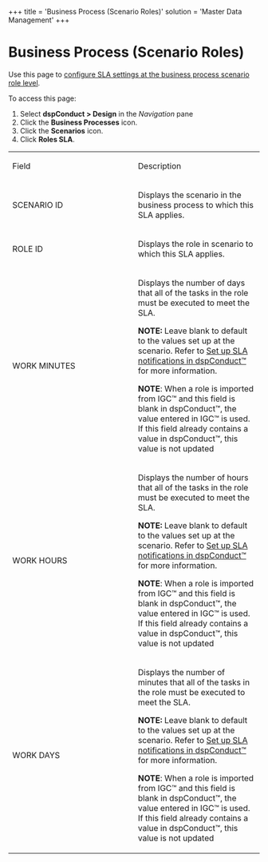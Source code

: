 +++
title = 'Business Process (Scenario Roles)'
solution = 'Master Data Management'
+++

# Business Process (Scenario Roles)

<div class="use">

Use this page to [configure SLA settings at the business process
scenario role
level](../Config/Configure_SLA_Settings_at_the_BPSR_Level).

</div>

To access this page:

1.  Select <span style="font-weight: bold;">dspConduct \>
    </span>**Design** in the *Navigation* pane
2.  Click the **Business Processes** icon.
3.  Click the **Scenarios** icon.
4.  Click **Roles SLA**.

<table>
<colgroup>
<col style="width: 50%" />
<col style="width: 50%" />
</colgroup>
<tbody>
<tr class="odd">
<td><p>Field</p></td>
<td><p>Description</p></td>
</tr>
<tr class="even">
<td><p>SCENARIO ID</p></td>
<td><p>Displays the scenario in the business process to which this SLA applies.</p></td>
</tr>
<tr class="odd">
<td><p>ROLE ID</p></td>
<td><p>Displays the role in scenario to which this SLA applies.</p></td>
</tr>
<tr class="even">
<td><p>WORK MINUTES</p></td>
<td><p>Displays the number of days that all of the tasks in the role must be executed to meet the SLA.</p>
<p><strong>NOTE:</strong> Leave blank to default to the values set up at the scenario. Refer to <a href="../Config/Set_Up_SLA_Notifications">Set up SLA notifications in dspConduct™</a> for more information.</p>
<p><strong>NOTE</strong>: When a role is imported from IGC™ and this field is blank in dspConduct™, the value entered in IGC™ is used. If this field already contains a value in dspConduct™, this value is not updated</p></td>
</tr>
<tr class="odd">
<td><p>WORK HOURS</p></td>
<td><p>Displays the number of hours that all of the tasks in the role must be executed to meet the SLA.</p>
<p><strong>NOTE:</strong> Leave blank to default to the values set up at the scenario. Refer to <a href="../Config/Set_Up_SLA_Notifications">Set up SLA notifications in dspConduct™</a> for more information.</p>
<p><strong>NOTE</strong>: When a role is imported from IGC™ and this field is blank in dspConduct™, the value entered in IGC™ is used. If this field already contains a value in dspConduct™, this value is not updated</p></td>
</tr>
<tr class="even">
<td><p>WORK DAYS</p></td>
<td><p>Displays the number of minutes that all of the tasks in the role must be executed to meet the SLA.</p>
<p><strong>NOTE:</strong> Leave blank to default to the values set up at the scenario. Refer to <a href="../Config/Set_Up_SLA_Notifications">Set up SLA notifications in dspConduct™</a> for more information.</p>
<p><strong>NOTE</strong>: When a role is imported from IGC™ and this field is blank in dspConduct™, the value entered in IGC™ is used. If this field already contains a value in dspConduct™, this value is not updated</p></td>
</tr>
</tbody>
</table>
